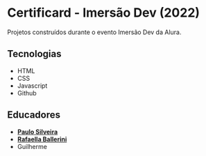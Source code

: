 # Certificard - Imersão Dev (2022)

Projetos construídos durante o evento Imersão Dev da Alura.

## Tecnologias
- HTML
- CSS
- Javascript
- Github

## Educadores
- [**Paulo Silveira**](https://github.com/peas)
- [**Rafaella Ballerini**](https://github.com/rafaballerini)
- Guilherme
